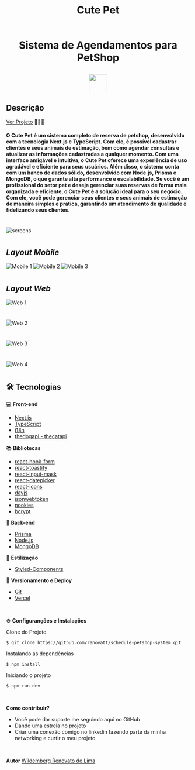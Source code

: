 #

<div align='center'>
<h1>Cute Pet<br> <br>
<p>Sistema de Agendamentos para PetShop</p>
<img src="./public/logo512.png" width="50px"></h1>
</div>

## Descrição

[Ver Projeto](https://schedule-petshop-system.vercel.app) 🐶🐱🐾

#### O Cute Pet é um sistema completo de reserva de petshop, desenvolvido com a tecnologia Next.js e TypeScript. Com ele, é possível cadastrar clientes e seus animais de estimação, bem como agendar consultas e atualizar as informações cadastradas a qualquer momento. Com uma interface amigável e intuitiva, o Cute Pet oferece uma experiência de uso agradável e eficiente para seus usuários. Além disso, o sistema conta com um banco de dados sólido, desenvolvido com Node.js, Prisma e MongoDB, o que garante alta performance e escalabilidade. Se você é um profissional do setor pet e deseja gerenciar suas reservas de forma mais organizada e eficiente, o Cute Pet é a solução ideal para o seu negócio. Com ele, você pode gerenciar seus clientes e seus animais de estimação de maneira simples e prática, garantindo um atendimento de qualidade e fidelizando seus clientes.

#


![screens](./public/screens.png)

#

## _Layout Mobile_

![Mobile 1](./public/mobile-1.png)
![Mobile 2](./public/mobile-2.png)
![Mobile 3](./public/mobile-3.png)

#

## _Layout Web_


![Web 1](./public/web-1.png)
#
![Web 2](./public/web-2.png)
#
![Web 3](./public/web-3.png)
#
![Web 4](./public/web-4.png)
#

## 🛠️ Tecnologias

💻 **Front-end**
- [Next.js](https://nextjs.org)
- [TypeScript](https://www.typescriptlang.org)
- [i18n](https://react.i18next.com)
- [thedogapi - thecatapi](https://thedogapi.com)

📚 **Bibliotecas**
- [react-hook-form](https://react-hook-form.com)
- [react-toastify](https://www.npmjs.com/package/react-toastify)
- [react-input-mask](https://www.npmjs.com/package/react-input-mask#examples)
- [react-datepicker](https://www.npmjs.com/package/react-datepicker)
- [react-icons](https://react-icons.github.io/react-icons)
- [dayjs](https://day.js.org/)
- [jsonwebtoken](https://jwt.io/)
- [nookies](https://www.npmjs.com/package/nookies)
- [bcrypt](https://www.npmjs.com/package/bcrypt)

📁 **Back-end**
- [Prisma](https://www.prisma.io)
- [Node.js](https://nodejs.org)
- [MongoDB](https://www.mongodb.com)

🎨 **Estilização**
- [Styled-Components](https://styled-components.com)

🔋 **Versionamento e Deploy**
- [Git](https://git-scm.com)
- [Vercel](https://vercel.com/)

<br>

⚙️ **Configuranções e Instalações**

Clone do Projeto

    $ git clone https://github.com/renovatt/schedule-petshop-system.git

Instalando as dependências

    $ npm install

Iniciando o projeto

    $ npm run dev

<br>

**Como contribuir?**

- Você pode dar suporte me seguindo aqui no GitHub
- Dando uma estrela no projeto
- Criar uma conexão comigo no linkedin fazendo parte da minha networking e curtir o meu projeto.

<br>

**Autor**
[Wildemberg Renovato de Lima](https://www.linkedin.com/in/renovatt/)